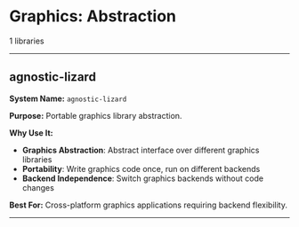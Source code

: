 # Graphics: Abstraction

1 libraries

---

## agnostic-lizard

**System Name:** `agnostic-lizard`

**Purpose:** Portable graphics library abstraction.

**Why Use It:**
- **Graphics Abstraction**: Abstract interface over different graphics libraries
- **Portability**: Write graphics code once, run on different backends
- **Backend Independence**: Switch graphics backends without code changes

**Best For:** Cross-platform graphics applications requiring backend flexibility.

---


